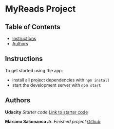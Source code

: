 
# MyReads Project


## Table of Contents

* [Instructions](#instructions)
* [Authors](#authors)

## Instructions

To get started using the app:
* install all project dependencies with `npm install`
* start the development server with `npm start`

## Authors

**Udacity** *Starter code* [Link to starter code](https://github.com/udacity/reactnd-project-myreads-starter)

**Mariano Salamanca Jr.** *Finished project* [Github](https://github.com/omoosey)
